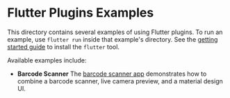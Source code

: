 Flutter Plugins Examples
========================

This directory contains several examples of using Flutter plugins. To run an
example, use `flutter run` inside that example's directory. See the [getting started
guide](https://flutter.dev/getting-started/) to install the `flutter` tool.

Available examples include:

- **Barcode Scanner** The [barcode scanner app](barcode_scanner) demonstrates
how to combine a barcode scanner, live camera preview, and a material design
UI.
